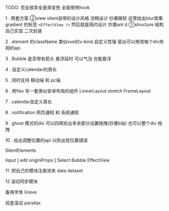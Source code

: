 TODO:
完全放弃全是渐变色
全面使用hook

1 . 两套方案
 ②view silent自带的设计风格 流畅设计 抄袭微软 这里给出blur效果 gradient 的标签 `<EffectView />`
    然后就是简约设计 抄袭ant d
 ①structure 结构自己实现 二次封装

2 . element 的className 类似vue的v-bind
自定义性强 留出可以修改每个div央视的api

3 . Bubble 是否带有箭头 悬浮延时 可以气泡 也能悬浮

4 . 自定义calendar的周长

5 . 同时支持 移动端 和 pc端

6 . 用flex 写一套类似安卓布局的组件
LinearLayout stretch
FrameLayout

7 . calendar自定义周长

8 . notification 网页通知 和 系统通知

9 . ghost 模式的div  可以四周给出多余部分设置拖拽(抄袭b站) 也可以整个div 拖拽

10 . 给出调整位置的api 以防出现位置错误

SilentElements

Input [ edit originProps ]
Select
Bubble
EffectView

11 .把自己的模块注册进来
data dataset

12 滚动同步模块


备用字体 Greve


视差滚动 parallax
